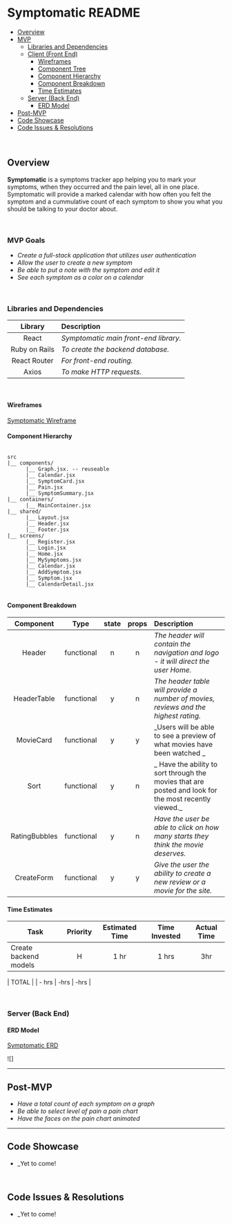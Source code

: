 # Symptomatic README <!-- omit in toc -->

- [Overview](#overview)
- [MVP](#mvp)
  - [Libraries and Dependencies](#libraries-and-dependencies)
  - [Client (Front End)](#client-front-end)
    - [Wireframes](#wireframes)
    - [Component Tree](#component-tree)
    - [Component Hierarchy](#component-hierarchy)
    - [Component Breakdown](#component-breakdown)
    - [Time Estimates](#time-estimates)
  - [Server (Back End)](#server-back-end)
    - [ERD Model](#erd-model)
- [Post-MVP](#post-mvp)
- [Code Showcase](#code-showcase)
- [Code Issues & Resolutions](#code-issues--resolutions)

<br>

## Overview

**Symptomatic** is a symptoms tracker app helping you to mark your symptoms, wthen they occurred and the pain level, all in one place. Symptomatic will provide a marked calendar with how often you felt the symptom and a cummulative count of each symptom to show you what you should be talking to your doctor about. 

<br>

### MVP Goals

- _Create a full-stack application that utilizes user authentication_
- _Allow the user to create a new symptom_
- _Be able to put a note with the symptom and edit it_
- _See each symptom as a color on a calendar_


<br>

### Libraries and Dependencies

|     Library      | Description                                |
| :--------------: | :----------------------------------------- |
|      React       | _Symptomatic main front-end library._ |
|     Ruby on Rails      | _To create the backend database._ |
|   React Router   | _For front-end routing._ |
| Axios | _To make HTTP requests._ |


<br>



#### Wireframes


[Symptomatic Wireframe](https://whimsical.com/FFd9ZV7DhQ84C962p2smtu)





#### Component Hierarchy 

``` structure

src
|__ components/
      |__ Graph.jsx. -- reuseable
      |__ Calendar.jsx 
      |__ SymptomCard.jsx
      |__ Pain.jsx 
      |__ SymptomSummary.jsx 
|__ containers/
      |__ MainContainer.jsx
|__ shared/
      |__ Layout.jsx
      |__ Header.jsx
      |__ Footer.jsx
|__ screens/
      |__ Register.jsx
      |__ Login.jsx
      |__ Home.jsx 
      |__ MySymptoms.jsx
      |__ Calendar.jsx
      |__ AddSymptom.jsx
      |__ Symptom.jsx
      |__ CalendarDetail.jsx
      

```

#### Component Breakdown
 

|  Component   |    Type    | state | props | Description                                                      |
| :----------: | :--------: | :---: | :---: | :--------------------------------------------------------------- |
|    Header    | functional |   n   |   n   | _The header will contain the navigation and logo - it will direct the user Home._               |
|  HeaderTable  | functional |   y   |   n   | _The header table will provide a number of movies, reviews and the highest rating._       |
|   MovieCard    |   functional    |   y   |   y   | _Users will be able to see a preview of what movies have been watched  _      |
| Sort | functional |   y   |   n   | _ Have the ability to sort through the movies that are posted and look for the most recently viewed._                 |
|    RatingBubbles    | functional |   y   |   n   | _Have the user be able to click on how many starts they think the movie deserves._ |
|    CreateForm    | functional |   y   |   y   | _Give the user the ability to create a new review or a movie for the site._ |


#### Time Estimates



| Task                | Priority | Estimated Time | Time Invested | Actual Time |
| ------------------- | :------: | :------------: | :-----------: | :---------: |
| Create backend models    |    H     |     1 hr      |   1   hrs     |   3hr     |

| TOTAL               |          |     - hrs      |    -hrs     |     -hrs   |

<br>

### Server (Back End)

#### ERD Model

[Symptomatic ERD](https://drive.google.com/file/d/1ny6sIjF1ULhZpsQpueeE4BXVt89Frp35/view?usp=sharing)

![]
<br>

***

## Post-MVP

- _Have a total count of each symptom on a graph_
- _Be able to select level of pain a pain chart_
- _Have the faces on the pain chart animated_

***

## Code Showcase
- _Yet to come! 

``` structure


```
## Code Issues & Resolutions

- _Yet to come! 

